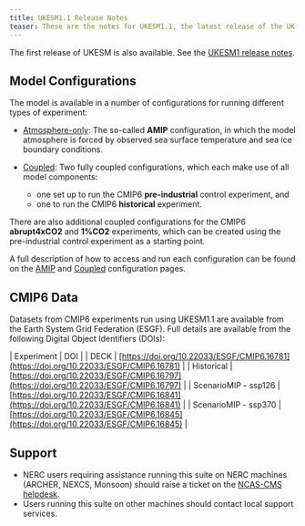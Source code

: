 ```yaml
---
title: UKESM1.1 Release Notes
teaser: These are the notes for UKESM1.1, the latest release of the UK Earth System Model. Some background information on the model, its components and the prerequisites for using it can be found in the <a href="https:/cms.ncas.ac.uk/unified-model/configurations/ukesm">introduction to UKESM</a>.
---
```


The first release of UKESM is also available.  See the [UKESM1 release notes](../relnotes-1.0).

## Model Configurations

The model is available in a number of configurations for running different types of experiment:

* [Atmosphere-only](amip):
The so-called **AMIP** configuration, in which the model atmosphere is forced by observed sea surface temperature and sea ice boundary conditions.

* [Coupled](coupled):
Two fully coupled configurations, which each make use of all model components:
  * one set up to run the CMIP6 **pre-industrial** control experiment, and
  * one to run the CMIP6 **historical** experiment.

There are also additional coupled configurations for the CMIP6 **abrupt4xCO2** and **1%CO2** experiments, which can be created using the pre-industrial control experiment as a starting point.

A full description of how to access and run each configuration can be found on the [AMIP](amip) and [Coupled](coupled) configuration pages.

## CMIP6 Data

Datasets from CMIP6 experiments run using UKESM1.1 are available from the Earth System Grid Federation (ESGF).  Full details are available from the following Digital Object Identifiers (DOIs):

| Experiment | DOI |
| DECK | [https://doi.org/10.22033/ESGF/CMIP6.16781](https://doi.org/10.22033/ESGF/CMIP6.16781) |
| Historical | [https://doi.org/10.22033/ESGF/CMIP6.16797](https://doi.org/10.22033/ESGF/CMIP6.16797) |
| ScenarioMIP - ssp126 | [https://doi.org/10.22033/ESGF/CMIP6.16841](https://doi.org/10.22033/ESGF/CMIP6.16841) |
| ScenarioMIP - ssp370 | [https://doi.org/10.22033/ESGF/CMIP6.16845](https://doi.org/10.22033/ESGF/CMIP6.16845) |

## Support
* NERC users requiring assistance running this suite on NERC machines (ARCHER, NEXCS, Monsoon) should raise a ticket on the [NCAS-CMS helpdesk](https://cms-helpdesk.ncas.ac.uk).
* Users running this suite on other machines should contact local support services.

